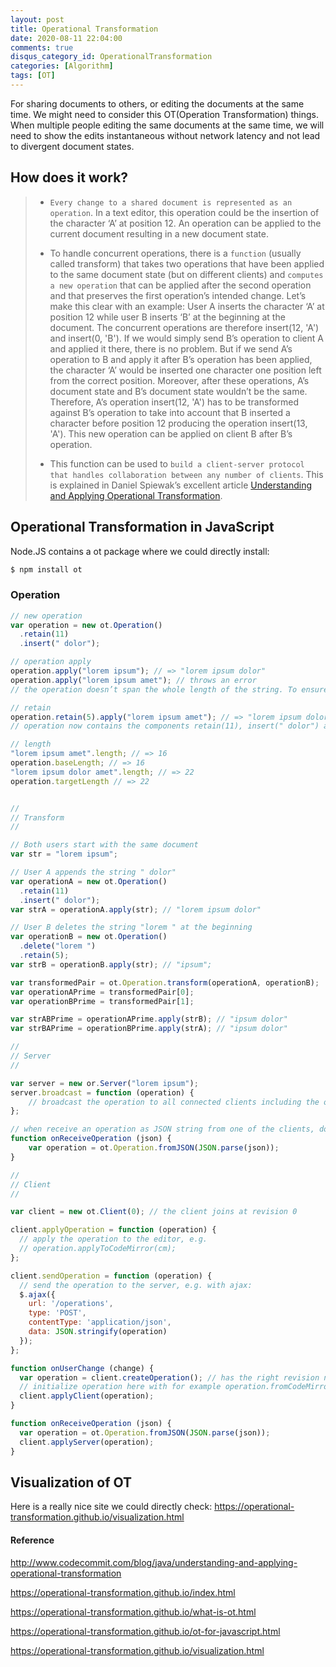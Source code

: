 ```yaml
---
layout: post
title: Operational Transformation
date: 2020-08-11 22:04:00
comments: true
disqus_category_id: OperationalTransformation 
categories: [Algorithm]
tags: [OT]
---
```


For sharing documents to others, or editing the documents at the same time. We might need to consider this OT(Operation Transformation) things. When multiple people editing the same documents at the same time, we will need to show the edits instantaneous without network latency and not lead to divergent document states.

## How does it work?

> - `Every change to a shared document is represented as an operation`. In a text editor, this operation could be the insertion of the character ‘A’ at position 12. An operation can be applied to the current document resulting in a new document state.
>
> - To handle concurrent operations, there is a `function` (usually called transform) that takes two operations that have been applied to the same document state (but on different clients) and `computes a new operation` that can be applied after the second operation and that preserves the first operation’s intended change. Let’s make this clear with an example: User A inserts the character ‘A’ at position 12 while user B inserts ‘B’ at the beginning at the document. The concurrent operations are therefore insert(12, 'A') and insert(0, 'B'). If we would simply send B’s operation to client A and applied it there, there is no problem. But if we send A’s operation to B and apply it after B’s operation has been applied, the character ‘A’ would be inserted one character one position left from the correct position. Moreover, after these operations, A’s document state and B’s document state wouldn’t be the same. Therefore, A’s operation insert(12, 'A') has to be transformed against B’s operation to take into account that B inserted a character before position 12 producing the operation insert(13, 'A'). This new operation can be applied on client B after B’s operation.
>
> - This function can be used to `build a client-server protocol that handles collaboration between any number of clients`. This is explained in Daniel Spiewak’s excellent article [Understanding and Applying Operational Transformation](http://www.codecommit.com/blog/java/understanding-and-applying-operational-transformation).

## Operational Transformation in JavaScript

Node.JS contains a ot package where we could directly install:

```s
$ npm install ot
```

### Operation

```js
// new operation
var operation = new ot.Operation()
  .retain(11)
  .insert(" dolor");

// operation apply
operation.apply("lorem ipsum"); // => "lorem ipsum dolor"
operation.apply("lorem ipsum amet"); // throws an error
// the operation doesn’t span the whole length of the string. To ensure correctness and to prevent mistakes, the invisible cursor must be positioned at the end of the input string after the last component.

// retain
operation.retain(5).apply("lorem ipsum amet"); // => "lorem ipsum dolor amet" 
// operation now contains the components retain(11), insert(" dolor") and retain(5)

// length
"lorem ipsum amet".length; // => 16
operation.baseLength; // => 16
"lorem ipsum dolor amet".length; // => 22
operation.targetLength // => 22


//
// Transform
//

// Both users start with the same document
var str = "lorem ipsum";

// User A appends the string " dolor"
var operationA = new ot.Operation()
  .retain(11)
  .insert(" dolor");
var strA = operationA.apply(str); // "lorem ipsum dolor"

// User B deletes the string "lorem " at the beginning
var operationB = new ot.Operation()
  .delete("lorem ")
  .retain(5);
var strB = operationB.apply(str); // "ipsum";

var transformedPair = ot.Operation.transform(operationA, operationB);
var operationAPrime = transformedPair[0];
var operationBPrime = transformedPair[1];

var strABPrime = operationAPrime.apply(strB); // "ipsum dolor"
var strBAPrime = operationBPrime.apply(strA); // "ipsum dolor"

//
// Server
//

var server = new or.Server("lorem ipsum");
server.broadcast = function (operation) {
	// broadcast the operation to all connected clients including the one that operation came from
};

// when receive an operation as JSON string from one of the clients, do:
function onReceiveOperation (json) {
	var operation = ot.Operation.fromJSON(JSON.parse(json));
}

// 
// Client
//

var client = new ot.Client(0); // the client joins at revision 0

client.applyOperation = function (operation) {
  // apply the operation to the editor, e.g.
  // operation.applyToCodeMirror(cm);
};

client.sendOperation = function (operation) {
  // send the operation to the server, e.g. with ajax:
  $.ajax({
    url: '/operations',
    type: 'POST',
    contentType: 'application/json',
    data: JSON.stringify(operation)
  });
};

function onUserChange (change) {
  var operation = client.createOperation(); // has the right revision number
  // initialize operation here with for example operation.fromCodeMirrorChange
  client.applyClient(operation);
}

function onReceiveOperation (json) {
  var operation = ot.Operation.fromJSON(JSON.parse(json));
  client.applyServer(operation);
}

```

## Visualization of OT

Here is a really nice site we could directly check: <https://operational-transformation.github.io/visualization.html>

#### Reference

<http://www.codecommit.com/blog/java/understanding-and-applying-operational-transformation>

<https://operational-transformation.github.io/index.html>

<https://operational-transformation.github.io/what-is-ot.html>

<https://operational-transformation.github.io/ot-for-javascript.html>

<https://operational-transformation.github.io/visualization.html>